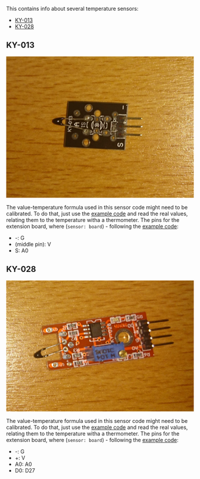This contains info about several temperature sensors:
* [KY-013](#ky-013)
* [KY-028](#ky-028)

## KY-013

![ky013](images/ky013.JPG)

The value-temperature formula used in this sensor code might need to be calibrated.
To do that, just use the [example code](ky013.py) and read the real values, relating them to the temperature witha a thermometer.
The pins for the extension board, where (`sensor: board`) - following the [example code](ky013.py):
* -:	G
* (middle pin):	V
* S:	A0


## KY-028

![ky028](images/ky028.JPG)

The value-temperature formula used in this sensor code might need to be calibrated.
To do that, just use the [example code](ky013.py) and read the real values, relating them to the temperature witha a thermometer.
The pins for the extension board, where (`sensor: board`) - following the [example code](ky028.py):
* -:	G
* +:	V
* A0:	A0
* D0: 	D27